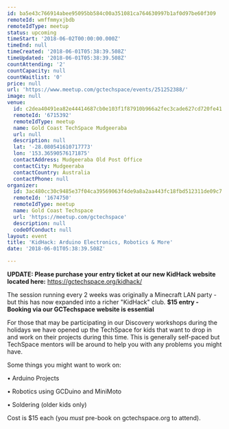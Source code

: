 ```yaml
---
id: ba5e43c766914abee95095bb584c00a351081ca764630997b1af0d97be60f309
remoteId: wmffmmyxjbdb
remoteIdType: meetup
status: upcoming
timeStart: '2018-06-02T00:00:00.000Z'
timeEnd: null
timeCreated: '2018-06-01T05:38:39.508Z'
timeUpdated: '2018-06-01T05:38:39.508Z'
countAttending: '2'
countCapacity: null
countWaitlist: '0'
price: null
url: 'https://www.meetup.com/gctechspace/events/251252388/'
image: null
venue:
  id: c2dea40491ea82e44414687cb0e103f1f87910b966a2fec3cade627cd720fe41
  remoteId: '6715392'
  remoteIdType: meetup
  name: Gold Coast TechSpace Mudgeeraba
  url: null
  description: null
  lat: '-28.080541610717773'
  lon: '153.36590576171875'
  contactAddress: Mudgeeraba Old Post Office
  contactCity: Mudgeeraba
  contactCountry: Australia
  contactPhone: null
organizer:
  id: 3ac480cc30c9485e37f04ca39569063f4de9a8a2aa443fc18fbd512311de09c7
  remoteId: '1674750'
  remoteIdType: meetup
  name: Gold Coast Techspace
  url: 'https://meetup.com/gctechspace'
  description: null
  codeOfConduct: null
layout: event
title: 'KidHack: Arduino Electronics, Robotics & More'
date: '2018-06-01T05:38:39.508Z'

---
```

<p><b>UPDATE: Please purchase your entry ticket at our new KidHack website located here:</b> <a href="https://gctechspace.org/kidhack/"><a href="https://gctechspace.org/kidhack/" class="linkified">https://gctechspace.org/kidhack/</a></a></p> <p>The session running every 2 weeks was originally a Minecraft LAN party - but this has now expanded into a richer "KidHack" club. <b>$15 entry - Booking via our GCTechspace website is essential </b></p> <p>For those that may be participating in our Discovery workshops during the holidays we have opened up the TechSpace for kids that want to drop in and work on their projects during this time. This is generally self-paced but TechSpace mentors will be around to help you with any problems you might have.</p> <p>Some things you might want to work on:</p> <p>• Arduino Projects</p> <p>• Robotics using GCDuino and MiniMoto</p> <p>• Soldering (older kids only)</p> <p>Cost is $15 each (you <i>must</i> pre-book on gctechspace.org to attend).</p>
